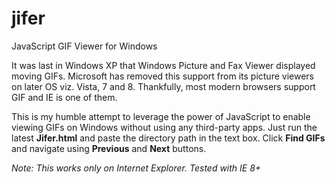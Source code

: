 # jifer
JavaScript GIF Viewer for Windows 

It was last in Windows XP that Windows Picture and Fax Viewer displayed moving GIFs. Microsoft has removed this support from its picture viewers on later OS viz. Vista, 7 and 8. 
Thankfully, most modern browsers support GIF and IE is one of them.

This is my humble attempt to leverage the power of JavaScript to enable viewing GIFs on Windows without using any third-party apps.
Just run the latest **Jifer.html** and paste the directory path in the text box. Click **Find GIFs** and navigate using **Previous** and **Next** buttons.

*Note: This works only on Internet Explorer. Tested with IE 8+*
